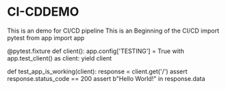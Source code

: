 # CI-CDDEMO
This is an demo for CI/CD pipeline
This is an Beginning of the CI/CD
import pytest
from app import app


@pytest.fixture
def client():
    app.config['TESTING'] = True
    with app.test_client() as client:
        yield client


def test_app_is_working(client):
    response = client.get('/')
    assert response.status_code == 200
    assert b"Hello World!" in response.data
